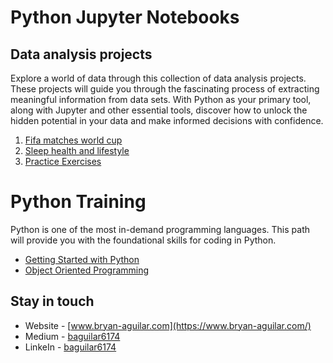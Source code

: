 # Python Jupyter Notebooks

## Data analysis projects

Explore a world of data through this collection of data analysis projects. These projects will guide you through the fascinating process of extracting meaningful information from data sets. With Python as your primary tool, along with Jupyter and other essential tools, discover how to unlock the hidden potential in your data and make informed decisions with confidence.

1. [Fifa matches world cup](./matches-world-cup)
2. [Sleep health and lifestyle](./sleep-health-and-lifestyle)
3. [Practice Exercises](./practice-exercises)

# Python Training

Python is one of the most in-demand programming languages. This path will provide you with the foundational skills for coding in Python.

- [Getting Started with Python](./python-course/fundamentals-notebook.ipynb)
- [Object Oriented Programming](./python-course/object-oriented-programming.ipynb)

## Stay in touch

- Website - [www.bryan-aguilar.com](https://www.bryan-aguilar.com/)
- Medium - [baguilar6174](https://baguilar6174.medium.com/)
- LinkeIn - [baguilar6174](https://www.linkedin.com/in/baguilar6174)
